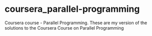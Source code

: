 # coursera_parallel-programming
Coursera course - Parallel Programming.  These are my version of the solutions to the Coursera Course on Parallel Programming
